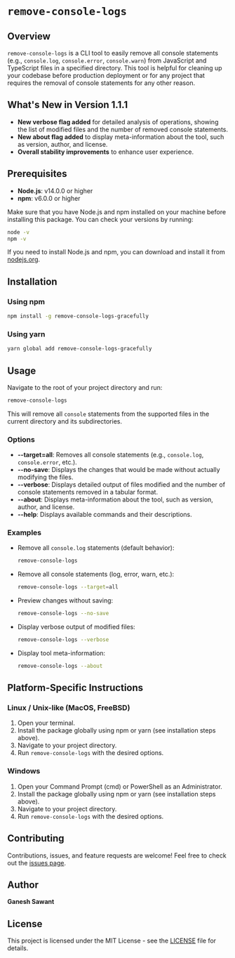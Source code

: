 
# `remove-console-logs`

## Overview

`remove-console-logs` is a CLI tool to easily remove all console statements (e.g., `console.log`, `console.error`, `console.warn`) from JavaScript and TypeScript files in a specified directory. This tool is helpful for cleaning up your codebase before production deployment or for any project that requires the removal of console statements for any other reason.

## What's New in Version 1.1.1

- **New verbose flag added** for detailed analysis of operations, showing the list of modified files and the number of removed console statements.
- **New about flag added** to display meta-information about the tool, such as version, author, and license.
- **Overall stability improvements** to enhance user experience.

## Prerequisites

- **Node.js**: v14.0.0 or higher
- **npm**: v6.0.0 or higher

Make sure that you have Node.js and npm installed on your machine before installing this package. You can check your versions by running:

```bash
node -v
npm -v
```

If you need to install Node.js and npm, you can download and install it from [nodejs.org](https://nodejs.org/).

## Installation

### Using npm

```bash
npm install -g remove-console-logs-gracefully
```

### Using yarn

```bash
yarn global add remove-console-logs-gracefully
```

## Usage

Navigate to the root of your project directory and run:

```bash
remove-console-logs
```

This will remove all `console` statements from the supported files in the current directory and its subdirectories.

### Options

- **--target=all**: Removes all console statements (e.g., `console.log`, `console.error`, etc.).
- **--no-save**: Displays the changes that would be made without actually modifying the files.
- **--verbose**: Displays detailed output of files modified and the number of console statements removed in a tabular format.
- **--about**: Displays meta-information about the tool, such as version, author, and license.
- **--help**: Displays available commands and their descriptions.

### Examples

- Remove all `console.log` statements (default behavior):

  ```bash
  remove-console-logs
  ```

- Remove all console statements (log, error, warn, etc.):

  ```bash
  remove-console-logs --target=all
  ```

- Preview changes without saving:

  ```bash
  remove-console-logs --no-save
  ```

- Display verbose output of modified files:

  ```bash
  remove-console-logs --verbose
  ```

- Display tool meta-information:

  ```bash
  remove-console-logs --about
  ```

## Platform-Specific Instructions

### Linux / Unix-like (MacOS, FreeBSD)

1. Open your terminal.
2. Install the package globally using npm or yarn (see installation steps above).
3. Navigate to your project directory.
4. Run `remove-console-logs` with the desired options.

### Windows

1. Open your Command Prompt (cmd) or PowerShell as an Administrator.
2. Install the package globally using npm or yarn (see installation steps above).
3. Navigate to your project directory.
4. Run `remove-console-logs` with the desired options.

## Contributing

Contributions, issues, and feature requests are welcome! Feel free to check out the [issues page](https://github.com/yourusername/remove-console-logs/issues).

## Author

**Ganesh Sawant**

## License

This project is licensed under the MIT License - see the [LICENSE](LICENSE) file for details.
